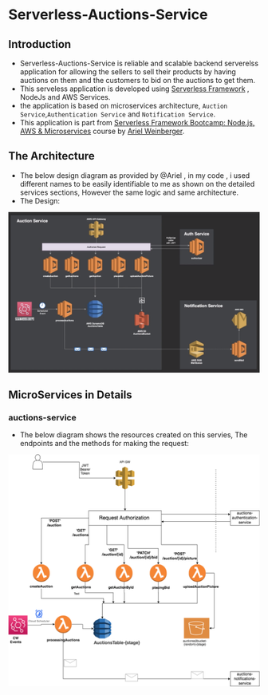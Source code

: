 # Serverless-Auctions-Service

## Introduction

* Serverless-Auctions-Service is reliable and scalable backend serverelss application for allowing the sellers to sell their products by having auctions on them and the customers to bid on the auctions to get them.
* This serveless application is developed using [Serverless Framework](https://www.serverless.com/) , NodeJs and AWS Services.
* the application is based on microservices architecture, `Auction Service`,`Authentication Service` and `Notification Service`.
* This application is part from [Serverless Framework Bootcamp: Node.js, AWS & Microservices](https://www.udemy.com/course/serverless-framework/) course by [Ariel Weinberger](https://www.udemy.com/course/serverless-framework/#instructor-1).



## The Architecture

- The below design diagram as provided by @Ariel , in my code , i used different names to be easily identifiable to me as shown on the detailed services sections, However the same logic and same architecture.
- The Design:

![The Design](https://github.com/MIna-Maher/Serverless-Auctions-Service/blob/main/pictures/design.png)

## MicroServices in Details

### auctions-service
- The below diagram shows the resources created on this servies, The endpoints and the methods for making the request:

![auctions-service](https://github.com/MIna-Maher/Serverless-Auctions-Service/blob/main/pictures/serverless-auctions-service.png)

